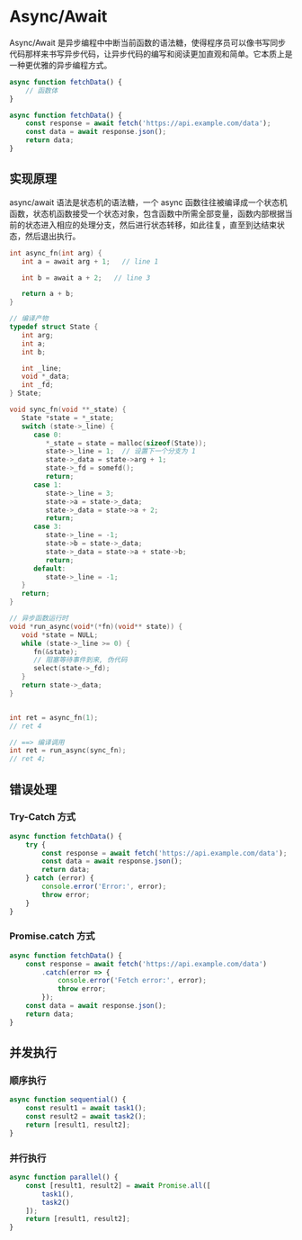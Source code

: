 # Async/Await
Async/Await 是异步编程中中断当前函数的语法糖，使得程序员可以像书写同步代码那样来书写异步代码，让异步代码的编写和阅读更加直观和简单。它本质上是一种更优雅的异步编程方式。

```javascript
async function fetchData() {
    // 函数体
}
```

```javascript
async function fetchData() {
    const response = await fetch('https://api.example.com/data');
    const data = await response.json();
    return data;
}
```

## 实现原理
async/await 语法是状态机的语法糖，一个 async 函数往往被编译成一个状态机函数，状态机函数接受一个状态对象，包含函数中所需全部变量，函数内部根据当前的状态进入相应的处理分支，然后进行状态转移，如此往复，直至到达结束状态，然后退出执行。

```c
int async_fn(int arg) {
   int a = await arg + 1;   // line 1

   int b = await a + 2;   // line 3

   return a + b;
}

// 编译产物
typedef struct State {
   int arg;
   int a;
   int b;

   int _line;
   void *_data;
   int _fd;
} State;

void sync_fn(void **_state) {
   State *state = *_state;
   switch (state->_line) {
      case 0:
         *_state = state = malloc(sizeof(State));
         state->_line = 1;  // 设置下一个分支为 1
         state->_data = state->arg + 1;
         state->_fd = somefd();
         return;
      case 1:
         state->_line = 3;
         state->a = state->_data;
         state->_data = state->a + 2;
         return;
      case 3:
         state->_line = -1;
         state->b = state->_data;
         state->_data = state->a + state->b;
         return;
      default:
         state->_line = -1;
   }
   return;
}

// 异步函数运行时
void *run_async(void*(*fn)(void** state)) {
   void *state = NULL;
   while (state->_line >= 0) {
      fn(&state);
      // 阻塞等待事件到来, 伪代码
      select(state->_fd);
   }
   return state->_data;
}


int ret = async_fn(1);
// ret 4

// ==> 编译调用
int ret = run_async(sync_fn);
// ret 4;
```

## 错误处理

### Try-Catch 方式
```javascript
async function fetchData() {
    try {
        const response = await fetch('https://api.example.com/data');
        const data = await response.json();
        return data;
    } catch (error) {
        console.error('Error:', error);
        throw error;
    }
}
```

### Promise.catch 方式
```javascript
async function fetchData() {
    const response = await fetch('https://api.example.com/data')
        .catch(error => {
            console.error('Fetch error:', error);
            throw error;
        });
    const data = await response.json();
    return data;
}
```

## 并发执行

### 顺序执行
```javascript
async function sequential() {
    const result1 = await task1();
    const result2 = await task2();
    return [result1, result2];
}
```

### 并行执行
```javascript
async function parallel() {
    const [result1, result2] = await Promise.all([
        task1(),
        task2()
    ]);
    return [result1, result2];
}
```

